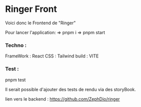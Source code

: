 
 # Ringer Front

Voici donc le Frontend de "Ringer"

Pour lancer l'application:
=> pnpm i
=> pnpm start


###  Techno :

FrameWork : React
CSS : Tailwind
build : VITE

###  Test :
pnpm test

Il serait possible d'ajouter des tests de rendu via des storyBook.



lien vers le backend : https://github.com/ZephDio/ringer